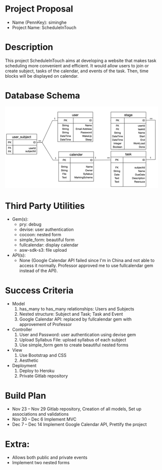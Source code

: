 # Project Proposal
* Name (PennKey): siminghe
* Project Name: ScheduleInTouch
# Description
This project ScheduleInTouch aims at developing a website that makes task scheduling more convenient and efficient. It would allow users to join or create subject, tasks of the calendar, and events of the task. Then, time blocks will be displayed on calendar. 
# Database Schema
![DatabaseSchema](scheme.png)
# Third Party Utilities
* Gem(s): 
  * pry: debug
  * devise: user authentication
  * cocoon: nested form
  * simple_form: beautiful form
  * fullcalendar: display calendar
  * asw-sdk-s3: file upload
* API(s): 
  * None (Google Calendar API failed since I'm in China and not able to access it normally. Professor approved me to use fullcalendar gem instead of the API).
# Success Criteria
* Model
  1. has_many to has_many relationships: Users and Subjects
  2. Nested structure: Subject and Task; Task and Event
  3. Google Calendar API: replaced by fullcalendar gem with approvement of Professor
* Controller
  1. User and Password: user authentication using devise gem
  2. Upload Syllabus File: upload syllabus of each subject
  3. Use simple_form gem to create beautiful nested forms
* View
  1. Use Bootstrap and CSS
  2. Aesthetic
* Deployment
  1. Deploy to Heroku
  2. Private Gitlab repository

# Build Plan
* Nov 23 – Nov 29	Gitlab repository, Creation of all models, Set up associations and validations
* Nov 30 – Dec 6	Implement MVC
* Dec 7 – Dec 14	Implement Google Calendar API, Prettify the project

# Extra:
- Allows both public and private events
- Implement two nested forms

